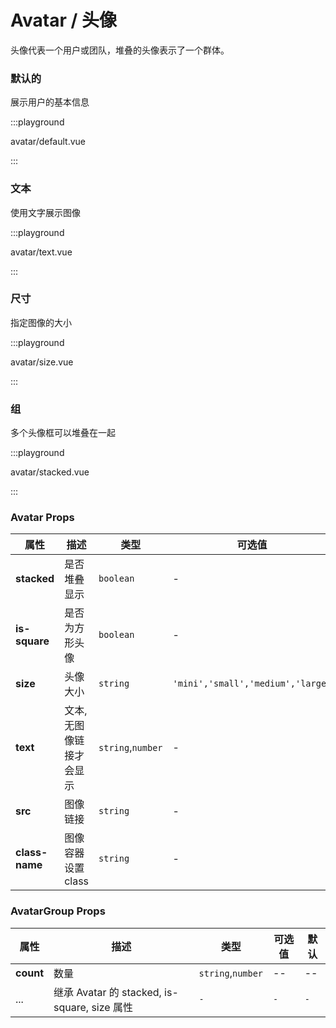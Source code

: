 # Avatar / 头像

头像代表一个用户或团队，堆叠的头像表示了一个群体。

### 默认的

展示用户的基本信息

:::playground

avatar/default.vue

:::

### 文本

使用文字展示图像

:::playground

avatar/text.vue

:::

### 尺寸

指定图像的大小

:::playground

avatar/size.vue

:::

### 组

多个头像框可以堆叠在一起

:::playground

avatar/stacked.vue

:::

### Avatar Props

| 属性           | 描述                    | 类型              | 可选值                            | 默认     |
| -------------- | ----------------------- | ----------------- | --------------------------------- | -------- |
| **stacked**    | 是否堆叠显示            | `boolean`         | -                                 | `false`  |
| **is-square**  | 是否为方形头像          | `boolean`         | -                                 | `false`  |
| **size**       | 头像大小                | `string`          | `'mini','small','medium','large'` | `medium` |
| **text**       | 文本,无图像链接才会显示 | `string`,`number` | -                                 | `-`      |
| **src**        | 图像链接                | `string`          | -                                 | `-`      |
| **class-name** | 图像容器设置 class      | `string`          | -                                 | `-`      |

### AvatarGroup Props

| 属性      | 描述                                         | 类型              | 可选值 | 默认 |
| --------- | -------------------------------------------- | ----------------- | ------ | ---- |
| **count** | 数量                                         | `string`,`number` | --     | --   |
| ...       | 继承 Avatar 的 stacked, is-square, size 属性 | `-`               | `-`    | `-`  |
